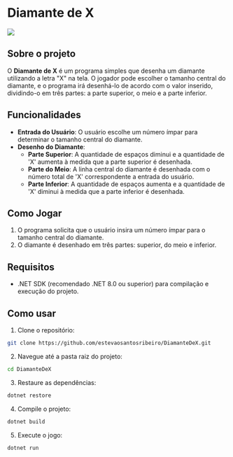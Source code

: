 # Diamante de X

![](https://imgur.com/cb8SMqe.gif)

## Sobre o projeto

O **Diamante de X** é um programa simples que desenha um diamante utilizando a letra "X" na tela. O jogador pode escolher o tamanho central do diamante, e o programa irá desenhá-lo de acordo com o valor inserido, dividindo-o em três partes: a parte superior, o meio e a parte inferior.

## Funcionalidades

- **Entrada do Usuário**: O usuário escolhe um número ímpar para determinar o tamanho central do diamante.
- **Desenho do Diamante**:
  - **Parte Superior**: A quantidade de espaços diminui e a quantidade de 'X' aumenta à medida que a parte superior é desenhada.
  - **Parte do Meio**: A linha central do diamante é desenhada com o número total de 'X' correspondente a entrada do usuário.
  - **Parte Inferior**: A quantidade de espaços aumenta e a quantidade de 'X' diminui à medida que a parte inferior é desenhada.

## Como Jogar

1. O programa solicita que o usuário insira um número ímpar para o tamanho central do diamante.
2. O diamante é desenhado em três partes: superior, do meio e inferior.

## Requisitos

- .NET SDK (recomendado .NET 8.0 ou superior) para compilação e execução do projeto.

## Como usar

1. Clone o repositório:

```sh
git clone https://github.com/estevaosantosribeiro/DiamanteDeX.git
```

2. Navegue até a pasta raiz do projeto:

```sh
cd DiamanteDeX
```

3. Restaure as dependências:

```sh
dotnet restore
```

4. Compile o projeto:

```sh
dotnet build
```

5. Execute o jogo:

```sh
dotnet run
```
